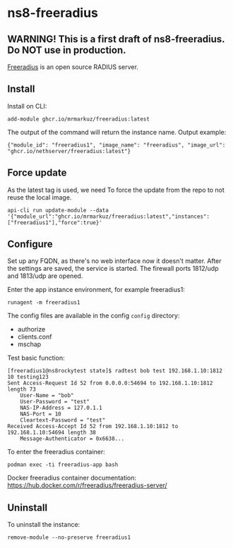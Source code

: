 # ns8-freeradius

## WARNING! This is a first draft of ns8-freeradius. Do NOT use in production.

[Freeradius](https://www.freeradius.org/) is an open source RADIUS server.

## Install

Install on CLI:

    add-module ghcr.io/mrmarkuz/freeradius:latest

The output of the command will return the instance name.
Output example:

    {"module_id": "freeradius1", "image_name": "freeradius", "image_url": "ghcr.io/nethserver/freeradius:latest"}

## Force update

As the latest tag is used, we need To force the update from the repo to not reuse the local image.

    api-cli run update-module --data '{"module_url":"ghcr.io/mrmarkuz/freeradius:latest","instances":["freeradius1"],"force":true}'

## Configure

Set up any FQDN, as there's no web interface now it doesn't matter. After the settings are saved, the service is started.
The firewall ports 1812/udp and 1813/udp are opened.

Enter the app instance environment, for example freeradius1:

    runagent -m freeradius1 

The config files are available in the config `config` directory:

- authorize
- clients.conf
- mschap

Test basic function:

```
[freeradius1@ns8rockytest state]$ radtest bob test 192.168.1.10:1812 10 testing123
Sent Access-Request Id 52 from 0.0.0.0:54694 to 192.168.1.10:1812 length 73
	User-Name = "bob"
	User-Password = "test"
	NAS-IP-Address = 127.0.1.1
	NAS-Port = 10
	Cleartext-Password = "test"
Received Access-Accept Id 52 from 192.168.1.10:1812 to 192.168.1.10:54694 length 38
	Message-Authenticator = 0x6638...
```

To enter the freeradius container:

    podman exec -ti freeradius-app bash

Docker freeradius container documentation: https://hub.docker.com/r/freeradius/freeradius-server/

## Uninstall

To uninstall the instance:

    remove-module --no-preserve freeradius1
